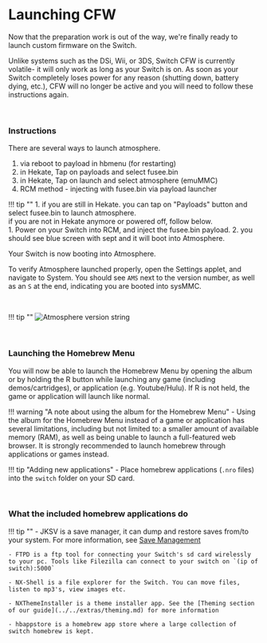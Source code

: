 # Launching CFW

Now that the preparation work is out of the way, we're finally ready to launch custom firmware on the Switch.

Unlike systems such as the DSi, Wii, or 3DS, Switch CFW is currently volatile- it will only work as long as your Switch is on. As soon as your Switch completely loses power for any reason (shutting down, battery dying, etc.), CFW will no longer be active and you will need to follow these instructions again.

&nbsp;

### Instructions

There are several ways to launch atmosphere.  
1. via reboot to payload in hbmenu (for restarting)
2. in Hekate, Tap on payloads and select fusee.bin 
3. in Hekate, Tap on launch and select atmosphere (emuMMC)
3. RCM method - injecting with fusee.bin via payload launcher  


!!! tip ""
    1. if you are still in Hekate. you can tap on "Payloads" button and select fusee.bin to launch atmosphere.  
	if you are not in Hekate anymore or powered off, follow below.  
    1. Power on your Switch into RCM, and inject the fusee.bin payload.
	2. you should see blue screen with sept and it will boot into Atmosphere.
   
Your Switch is now booting into Atmosphere.

To verify Atmosphere launched properly, open the Settings applet, and navigate to System. You should see `AMS` next to the version number, as well as an `S` at the end, indicating you are booted into sysMMC.

&nbsp;

!!! tip ""
    ![Atmosphere version string](../img/launching_cfw_atmosphere_version_string.jpg)

&nbsp;

### Launching the Homebrew Menu

You will now be able to launch the Homebrew Menu by opening the album or by holding the R button while launching any game (including demos/cartridges), or application (e.g. Youtube/Hulu). If R is not held, the game or application will launch like normal.
    
!!! warning "A note about using the album for the Homebrew Menu"
    - Using the album for the Homebrew Menu instead of a game or application has several limitations, including but not limited to: a smaller amount of available memory (RAM), as well as being unable to launch a full-featured web browser. It is strongly recommended to launch homebrew through applications or games instead.
    
!!! tip "Adding new applications"
    - Place homebrew applications (`.nro` files) into the `switch` folder on your SD card.

&nbsp;

### What the included homebrew applications do

!!! tip ""
    - JKSV is a save manager, it can dump and restore saves from/to your system. For more information, see [Save Management](../../extras/save_management.md)

    - FTPD is a ftp tool for connecting your Switch's sd card wirelessly to your pc. Tools like Filezilla can connect to your switch on `(ip of switch):5000`

    - NX-Shell is a file explorer for the Switch. You can move files, listen to mp3's, view images etc.

    - NXThemeInstaller is a theme installer app. See the [Theming section of our guide](../../extras/theming.md) for more information

    - hbappstore is a homebrew app store where a large collection of switch homebrew is kept.